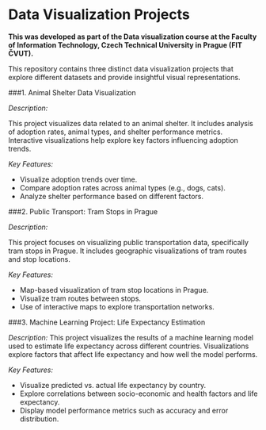 # **Data Visualization Projects**

**This was developed as part of the Data visualization course at the Faculty of Information Technology, Czech Technical University in Prague (FIT ČVUT).**


This repository contains three distinct data visualization projects that explore different datasets and provide insightful visual representations.

###1. Animal Shelter Data Visualization
   
*Description:*

This project visualizes data related to an animal shelter. It includes analysis of adoption rates, animal types, and shelter performance metrics. Interactive visualizations help explore key factors influencing adoption trends.

*Key Features:*

- Visualize adoption trends over time.
- Compare adoption rates across animal types (e.g., dogs, cats).
- Analyze shelter performance based on different factors.

  
###2. Public Transport: Tram Stops in Prague

*Description:*

This project focuses on visualizing public transportation data, specifically tram stops in Prague. It includes geographic visualizations of tram routes and stop locations.

*Key Features:*

- Map-based visualization of tram stop locations in Prague.
- Visualize tram routes between stops.
- Use of interactive maps to explore transportation networks.

  
###3. Machine Learning Project: Life Expectancy Estimation
   
*Description:*
This project visualizes the results of a machine learning model used to estimate life expectancy across different countries. Visualizations explore factors that affect life expectancy and how well the model performs.

*Key Features:*

- Visualize predicted vs. actual life expectancy by country.
- Explore correlations between socio-economic and health factors and life expectancy.
- Display model performance metrics such as accuracy and error distribution.
